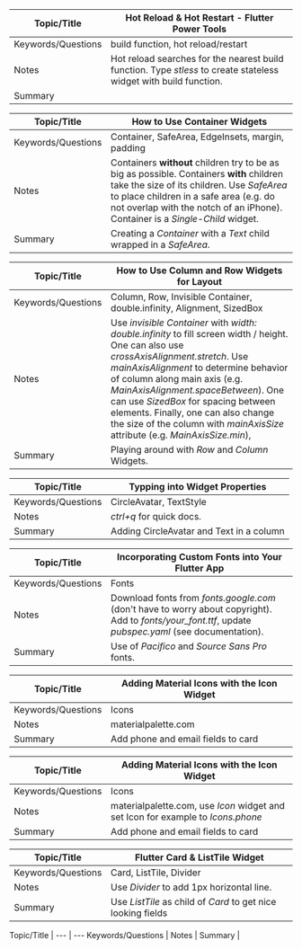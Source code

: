 Topic/Title | Hot Reload & Hot Restart - Flutter Power Tools
--- | ---
Keywords/Questions | build function, hot reload/restart
Notes | Hot reload searches for the nearest build function. Type *stless* to create stateless widget with build function.
Summary | 


Topic/Title | How to Use Container Widgets
--- | ---
Keywords/Questions | Container, SafeArea, EdgeInsets, margin, padding
Notes | Containers **without** children try to be as big as possible. Containers **with** children take the size of its children. Use *SafeArea* to place children in a safe area (e.g. do not overlap with the notch of an iPhone). Container is a *Single-Child* widget.
Summary | Creating a *Container* with a *Text* child wrapped in a *SafeArea*.


Topic/Title | How to Use Column and Row Widgets for Layout
--- | ---
Keywords/Questions | Column, Row, Invisible Container, double.infinity, Alignment, SizedBox
Notes | Use *invisible Container* with *width: double.infinity* to fill screen width / height. One can also use *crossAxisAlignment.stretch*. Use *mainAxisAlignment* to determine behavior of column along main axis (e.g. *MainAxisAlignment.spaceBetween*). One can use *SizedBox* for spacing between elements. Finally, one can also change the size of the column with *mainAxisSize* attribute (e.g. *MainAxisSize.min*),
Summary | Playing around with *Row* and *Column* Widgets.


Topic/Title | Typping into Widget Properties
--- | ---
Keywords/Questions | CircleAvatar, TextStyle
Notes | *ctrl+q* for quick docs.
Summary | Adding CircleAvatar and Text in a column


Topic/Title | Incorporating Custom Fonts into Your Flutter App
--- | ---
Keywords/Questions | Fonts
Notes | Download fonts from *fonts.google.com* (don't have to worry about copyright). Add to *fonts/your_font.ttf*, update *pubspec.yaml* (see documentation).
Summary | Use of *Pacifico* and *Source Sans Pro* fonts.


Topic/Title | Adding Material Icons with the Icon Widget
--- | ---
Keywords/Questions | Icons
Notes | materialpalette.com
Summary | Add phone and email fields to card


Topic/Title | Adding Material Icons with the Icon Widget
--- | ---
Keywords/Questions | Icons
Notes | materialpalette.com, use *Icon* widget and set Icon for example to *Icons.phone*
Summary | Add phone and email fields to card


Topic/Title | Flutter Card & ListTile Widget
--- | ---
Keywords/Questions | Card, ListTile, Divider
Notes | Use *Divider* to add 1px horizontal line. 
Summary | Use *ListTile* as child of *Card* to get nice looking fields  


Topic/Title | 
--- | ---
Keywords/Questions | 
Notes | 
Summary | 